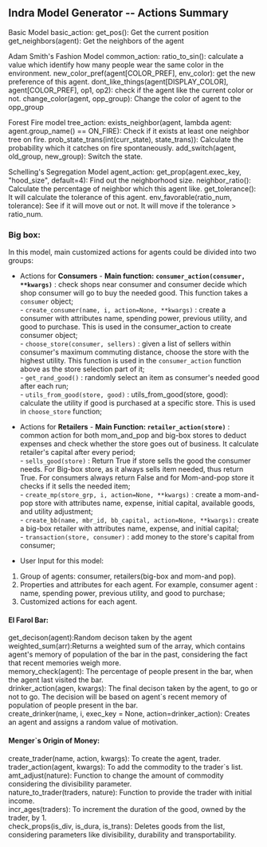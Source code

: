 Indra Model Generator -- Actions Summary
---------------------------
Basic Model
	basic_action:
		get_pos(): Get the current position
		get_neighbors(agent): Get the neighbors of the agent

Adam Smith's Fashion Model
	common_action:
		ratio_to_sin(): calculate a value which identify how many people wear the same color in the environment. 
		new_color_pref(agent[COLOR_PREF], env_color): get the new preference of this agent. 
		dont_like_things(agent[DISPLAY_COLOR], agent[COLOR_PREF], op1, op2): check if the agent like the current color or not. 
		change_color(agent, opp_group): Change the color of agent to the opp_group
		
Forest Fire model
	tree_action:
		exists_neighbor(agent, lambda agent: agent.group_name() == ON_FIRE): Check if it exists at least one neighbor tree on fire. 
		prob_state_trans(int(curr_state), state_trans)): Calculate the probability which it catches on fire spontaneously. 
		add_switch(agent, old_group, new_group): Switch the state.
		
Schelling's Segregation Model
	agent_action:
		get_prop(agent.exec_key, "hood_size", default=4): Find out the neighborhood size. 
		neighbor_ratio(): Calculate the percentage of neighbor which this agent like. 
		get_tolerance(): It will calculate the tolerance of this agent. 
		env_favorable(ratio_num, tolerance): See if it will move out or not. It will move if the tolerance > ratio_num. 



### Big box:

In this model, main customized actions for agents could be divided into two groups: 
- Actions for **Consumers** 
		- **Main function:** **`consumer_action(consumer, **kwargs)`** : check shops near consumer and consumer decide which shop consumer will go to buy the needed good. This function takes a `consumer` object;  
		- `create_consumer(name, i, action=None, **kwargs)` : create a consumer with attributes name, spending power, previous utility, and good to purchase. This is used in the consumer_action to create consumer object;  
		- `choose_store(consumer, sellers)` :  given a list of sellers within consumer's maximum commuting distance, choose the store with the highest utility. This function is used in the `consumer_action` function above as the store selection part of it;  
		- `get_rand_good()` : randomly select an item as consumer's needed good after each run;  
		- `utils_from_good(store, good)` : utils_from_good(store, good): calculate the utility if good is purchased at a specific store. This is used in `choose_store` function;  
- Actions for **Retailers**
		- **Main Function: `retailer_action(store)`** : common action for both mom_and_pop and big-box stores to deduct expenses and check whether the store goes out of business. It calculate retailer's capital after every period;   
		-  `sells_good(store)` : Return True if store sells the good the consumer needs. For Big-box store, as it always sells item needed, thus return True. For consumers always return False and for Mom-and-pop store it checks if it sells the needed item;  
		- `create_mp(store_grp, i, action=None, **kwargs)` :  create a mom-and-pop store with attributes name, expense, initial capital, available goods, and utility adjustment;  
		- `create_bb(name, mbr_id, bb_capital, action=None, **kwargs):` create a big-box retailer with attributes name, expense, and initial capital;  
		-  `transaction(store, consumer)` : add money to the store's capital from consumer;  
  
- User Input for this model:   
1. Group of agents: consumer, retailers(big-box and mom-and pop). 
2. Properties and attributes for each agent. For example, consumer agent : name, spending power, previous utility, and good to purchase;  
3. Customized actions for each agent.   

#### El Farol Bar:
get_decison(agent):Random decison taken by the agent<br/>
weighted_sum(arr):Returns a weighted sum of the array, which contains agent's memory of population of the bar in the past, considering the fact that recent memories weigh more.<br/>
memory_check(agent): The percentage of people present in the bar, when the agent last visited the bar. <br/>
drinker_action(agen, kwargs): The final decison taken by the agent, to go or not to go. The decision will be based on agent`s recent memory of population of people present in the bar.<br/>
create_drinker(name, i, exec_key = None, action=drinker_action): Creates an agent and assigns a random value of motivation.<br/>

#### Menger`s Origin of Money:
create_trader(name,  action, kwargs): To create the agent, trader.<br/>
trader_action(agent, kwargs): To add the commodity to the trader`s list.<br/>
amt_adjust(nature): Function to change the amount of commodity considering the divisibility parameter.<br/>
nature_to_trader(traders, nature): Function to provide the trader with initial income.<br/>
incr_ages(traders): To increment the duration of the good, owned by the trader, by 1.<br/>
check_props(is_div, is_dura, is_trans): Deletes goods from the list, considering parameters like divisibility, durability and transportability.


  
